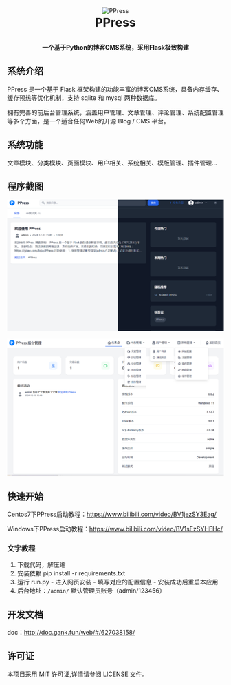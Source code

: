 <div align="center">
    <img src="app/static/favicon.ico" width="90px" alt="PPress">
</div>

<h1 align="center" style="margin: 2px 0 30px; font-weight: bold;">
    PPress
</h1>

<h4 align="center">一个基于Python的博客CMS系统，采用Flask极致构建</h4>

## 系统介绍
PPress 是一个基于 Flask 框架构建的功能丰富的博客CMS系统，具备内存缓存、缓存预热等优化机制，支持 sqlite 和 mysql 两种数据库。

拥有完善的前后台管理系统，涵盖用户管理、文章管理、评论管理、系统配置管理等多个方面，是一个适合任何Web的开源 Blog / CMS 平台。

## 系统功能

文章模块、分类模块、页面模块、用户相关、系统相关、模版管理、插件管理...

## 程序截图
![A.png](preview/A.png)

![B.png](preview/B.png)

## 快速开始
Centos7下PPress启动教程：https://www.bilibili.com/video/BV1jezSY3Eag/

Windows下PPress启动教程：https://www.bilibili.com/video/BV1sEzSYHEHc/

### 文字教程
1. 下载代码，解压缩
2. 安装依赖 pip install -r requirements.txt
3. 运行 run.py - 进入网页安装 - 填写对应的配置信息 - 安装成功后重启本应用
4. 后台地址：`/admin/`  默认管理员账号（admin/123456）

## 开发文档

doc：http://doc.gank.fun/web/#/627038158/

## 许可证

本项目采用 MIT 许可证,详情请参阅 [LICENSE](LICENSE) 文件。